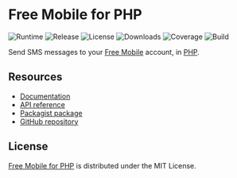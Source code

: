 # Free Mobile for PHP
![Runtime](https://img.shields.io/badge/php-%3E%3D7.2-brightgreen.svg) ![Release](https://img.shields.io/packagist/v/cedx/free-mobile.svg) ![License](https://img.shields.io/packagist/l/cedx/free-mobile.svg) ![Downloads](https://img.shields.io/packagist/dt/cedx/free-mobile.svg) ![Coverage](https://coveralls.io/repos/github/cedx/free-mobile.php/badge.svg) ![Build](https://travis-ci.com/cedx/free-mobile.php.svg)

Send SMS messages to your [Free Mobile](http://mobile.free.fr) account, in [PHP](https://secure.php.net).

## Resources
- [Documentation](https://dev.belin.io/free-mobile.php)
- [API reference](https://dev.belin.io/free-mobile.php/api)
- [Packagist package](https://packagist.org/packages/cedx/free-mobile)
- [GitHub repository](https://github.com/cedx/free-mobile.php)

## License
[Free Mobile for PHP](https://dev.belin.io/free-mobile.php) is distributed under the MIT License.
